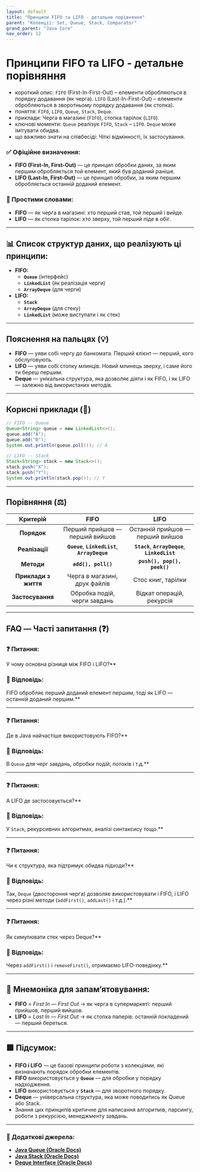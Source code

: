 ```yaml
---
layout: default
title: "Принципи FIFO та LIFO - детальне порівняння"
parent: "Колекції: Set, Queue, Stack, Comparator"
grand_parent: "Java Core"
nav_order: 12
---
```


# Принципи FIFO та LIFO - детальне порівняння

*   короткий опис: `FIFO` (First-In-First-Out) – елементи обробляються в порядку додавання (як черга). `LIFO` (Last-In-First-Out) – елементи обробляються в зворотньому порядку додавання (як стопка).
*   поняття: `FIFO`, `LIFO`, `Queue`, `Stack`, `Deque`.
*   приклади: Черга в магазині (`FIFO`), стопка тарілок (`LIFO`).
*   ключові моменти: `Queue` реалізує `FIFO`, `Stack` – `LIFO`. `Deque` може імітувати обидва.
*   що важливо знати на співбесіді: Чіткі відмінності, їх застосування.

### **✅ Офіційне визначення:**

* **FIFO (First-In, First-Out)** — це принцип обробки даних, за яким першим обробляється той елемент, який був доданий раніше.
* **LIFO (Last-In, First-Out)** — це принцип обробки, за яким першим обробляється останній доданий елемент.

### **🧠 Простими словами:**

* **FIFO** — як черга в магазині: хто перший став, той перший і вийде.
* **LIFO** — як стопка тарілок: хто зверху, той перший піде в обіг.

---

## 📊 **Список структур даних, що реалізують ці принципи:**



* **FIFO:**
    * **`Queue`** (інтерфейс)
    * **`LinkedList`** (як реалізація черги)
    * **`ArrayDeque`** (для черги)
* **LIFO:**
    * **`Stack`**
    * **`ArrayDeque`** (для стеку)
    * **`LinkedList`** (може виступати і як стек)

---

## **Пояснення на пальцях (💡)**

* **FIFO** — уяви собі чергу до банкомата. Перший клієнт — перший, кого обслуговують.
* **LIFO** — уяви собі стопку млинців. Новий млинець зверху, і саме його ти береш першим.
* **Deque** — унікальна структура, яка дозволяє діяти і як FIFO, і як LIFO — залежно від використаних методів.

---

## **Корисні приклади (🧪)**

```java
// FIFO -- Queue
Queue<String> queue = new LinkedList<>();
queue.add("A");
queue.add("B");
System.out.println(queue.poll()); // A

// LIFO -- Stack
Stack<String> stack = new Stack<>();
stack.push("X");
stack.push("Y");
System.out.println(stack.pop()); // Y
```
---

## **Порівняння (⚖️)**

| Критерій | FIFO | LIFO |
| :---: | :---: | :---: |
| **Порядок** | Перший прийшов — перший вийшов | Останній прийшов — перший вийшов |
| **Реалізації** | **`Queue`**, **`LinkedList`**, **`ArrayDeque`** | **`Stack`**, **`ArrayDeque`**, **`LinkedList`** |
| **Методи** | **`add(), poll()`** | **`push(), pop(), peek()`** |
| **Приклади з життя** | Черга в магазині, друк файлів | Стос книг, тарілки |
| **Застосування** | Обробка подій, черги завдань | Відкат операцій, рекурсія |

---

## **FAQ — Часті запитання (❓)**

### **❓ Питання:**

 У чому основна різниця між FIFO і LIFO?**

### **💬 Відповідь:**

 FIFO обробляє перший доданий елемент першим, тоді як LIFO — останній доданий першим.**

---

### **❓ Питання:**

 Де в Java найчастіше використовують FIFO?**

### **💬 Відповідь:**

 В `Queue` для черг завдань, обробки подій, потоків і т.д.**

---

### **❓ Питання:**

 А LIFO де застосовується?**

### **💬 Відповідь:**

 У `Stack`, рекурсивних алгоритмах, аналізі синтаксису тощо.**

---

### **❓ Питання:**

 Чи є структура, яка підтримує обидва підходи?**

### **💬 Відповідь:**

 Так, `Deque` (двостороння черга) дозволяє використовувати і FIFO, і LIFO через різні методи (`addFirst()`, `addLast()` і т.д.).**

---

### **❓ Питання:**

 Як симулювати стек через Deque?**

### **💬 Відповідь:**

 Через `addFirst()` і `removeFirst()`, отримаємо LIFO-поведінку.**

---

## **🧠 Мнемоніка для запам’ятовування:**

* **FIFO** \= *First In — First Out* -> як черга в супермаркеті: перший прийшов, перший вийшов.
* **LIFO** \= *Last In — First Out* -> як стопка паперів: останній покладений — перший береться.

---

## **🟩 Підсумок:**

* **FIFO і LIFO** — це базові принципи роботи з колекціями, які визначають порядок обробки елементів.
* **FIFO** використовується у **`Queue`** — для обробки у порядку надходження.
* **LIFO** використовується у **`Stack`** — для зворотного порядку.
* **Deque** — універсальна структура, яка може поводитись як Queue або Stack.
* Знання цих принципів критичне для написання алгоритмів, парсингу, роботи з рекурсією, менеджменту завдань.

---

### **🔗 Додаткові джерела:**

* [**Java Queue (Oracle Docs)**](https://docs.oracle.com/en/java/javase/17/docs/api/java.base/java/util/Queue.html)
* [**Java Stack (Oracle Docs)**](https://docs.oracle.com/en/java/javase/17/docs/api/java.base/java/util/Stack.html)
* [**Deque Interface (Oracle Docs)**](https://docs.oracle.com/en/java/javase/17/docs/api/java.base/java/util/Deque.html)